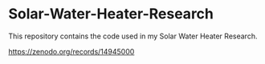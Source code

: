 # Solar-Water-Heater-Research

This repository contains the code used in my Solar Water Heater Research.

https://zenodo.org/records/14945000
